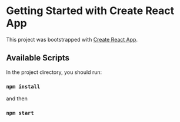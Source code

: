# Getting Started with Create React App

This project was bootstrapped with [Create React App](https://github.com/facebook/create-react-app).

## Available Scripts

In the project directory, you should run:
### `npm install`
and then
### `npm start`
